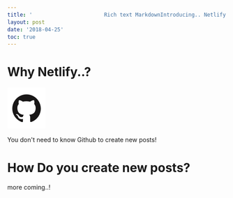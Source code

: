 ```yaml
---
title: ' ￼ ￼ ￼ ￼ ￼ ￼ ￼ ￼ ￼ ￼ ￼ Rich text MarkdownIntroducing.. Netlify!'
layout: post
date: '2018-04-25'
toc: true
---
```

# Why Netlify..?

![](/assets/img/github.svg)

You don't need to know Github to create new posts!

# How Do you create new posts?

more coming..!
